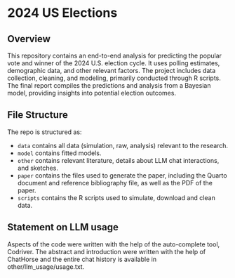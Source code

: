 # 2024 US Elections

## Overview

This repository contains an end-to-end analysis for predicting the popular vote and winner of the 2024 U.S. election cycle. It uses polling estimates, demographic data, and other relevant factors. The project includes data collection, cleaning, and modeling, primarily conducted through R scripts. The final report compiles the predictions and analysis from a Bayesian model, providing insights into potential election outcomes.

## File Structure

The repo is structured as:

-   `data` contains all data (simulation, raw, analysis) relevant to the research.
-   `model` contains fitted models. 
-   `other` contains relevant literature, details about LLM chat interactions, and sketches.
-   `paper` contains the files used to generate the paper, including the Quarto document and reference bibliography file, as well as the PDF of the paper. 
-   `scripts` contains the R scripts used to simulate, download and clean data.


## Statement on LLM usage

Aspects of the code were written with the help of the auto-complete tool, Codriver. The abstract and introduction were written with the help of ChatHorse and the entire chat history is available in other/llm_usage/usage.txt.

